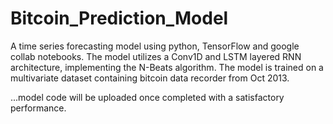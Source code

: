 # Bitcoin_Prediction_Model

A time series forecasting model using python, TensorFlow and google collab notebooks. The model utilizes a Conv1D and LSTM layered RNN architecture, implementing the N-Beats algorithm. The model is trained on a multivariate dataset containing bitcoin data recorder from Oct 2013.

...model code will be uploaded once completed with a satisfactory performance.
